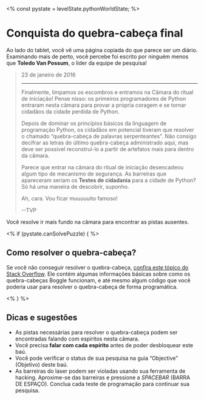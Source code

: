 <%
const pystate = levelState.pythonWorldState;
%>

# Conquista do quebra-cabeça final

Ao lado do tablet, você vê uma página copiada do que parece ser um diário. Examinando mais de perto, você percebe foi escrito por ninguém menos que <b>Toledo Van Possum</b>, o líder da equipe de pesquisa!

<blockquote>
23 de janeiro de 2016
<hr/>
<p>
Finalmente, limpamos os escombros e entramos na Câmara do ritual de iniciação! Pense nisso: os primeiros programadores de Python entraram nesta câmara para provar a própria coragem e se tornar cidadãos da cidade perdida de Python.</p>
<p>
Depois de dominar os princípios básicos da linguagem de programação Python, os cidadãos em potencial tiveram que resolver o chamado “quebra-cabeça de palavras serpenteantes". Não consigo decifrar as letras do último quebra-cabeça administrado aqui, mas deve ser possível reconstruí-lo a partir de artefatos mais para dentro da câmara.
</p>
<p>
Parece que entrar na câmara do ritual de iniciação desencadeou algum tipo de mecanismo de segurança. As barreiras que apareceram seriam os <b>Testes de cidadania</b> para a cidade de Python? Só há uma maneira de descobrir, suponho.
</p>
<p>
Ah, cara. Vou ficar muuuuuito famoso!
</p>
<p>
--TVP
</p>
</blockquote>
Você resolve ir mais fundo na câmara para encontrar as pistas ausentes.

<% if (pystate.canSolvePuzzle) { %>

## Como resolver o quebra-cabeça?

Se você não conseguir resolver o quebra-cabeça, [confira este tópico do Stack Overflow](https://stackoverflow.com/questions/746082/how-to-find-list-of-possible-words-from-a-letter-matrix-boggle-solver). Ele contém algumas informações básicas sobre como os quebra-cabeças Boggle funcionam, e até mesmo algum código que você poderia usar para resolver o quebra-cabeça de forma programática.

<% } %>

## Dicas e sugestões

* As pistas necessárias para resolver o quebra-cabeça podem ser encontradas falando com espíritos nesta câmara.
* Você precisa <b>falar com cada espírito</b> antes de poder desbloquear este baú.
* Você pode verificar o status de sua pesquisa na guia “Objective” (Objetivo) deste baú.
* As barreiras do laser podem ser violadas usando sua ferramenta de hacking. Aproxime-se das barreiras e pressione a *SPACEBAR* (BARRA DE ESPAÇO). Conclua cada teste de programação para continuar sua pesquisa.